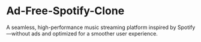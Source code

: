 # Ad-Free-Spotify-Clone
A seamless, high-performance music streaming platform inspired by Spotify—without ads and optimized for a smoother user experience.
